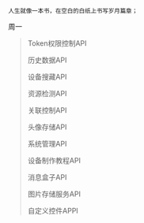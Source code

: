 # 

```asciidoc
人生就像一本书，在空白的白纸上书写岁月篇章；
```



周一

> Token权限控制API 
> 
> 历史数据API
> 
> 设备搜藏API
> 
> 资源检测API
> 
> 关联控制API
> 
> 头像存储API
> 
> 系统管理API
> 
> 设备制作教程API
> 
> 消息盒子API
> 
> 图片存储服务API
> 
> 自定义控件APPI

